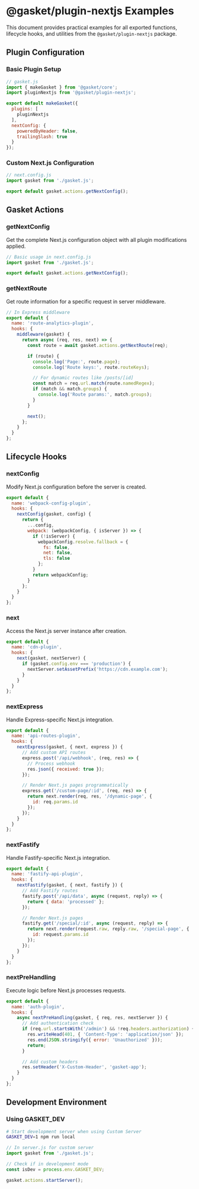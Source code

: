# @gasket/plugin-nextjs Examples

This document provides practical examples for all exported functions, lifecycle hooks, and utilities from the `@gasket/plugin-nextjs` package.

## Plugin Configuration

### Basic Plugin Setup

```js
// gasket.js
import { makeGasket } from '@gasket/core';
import pluginNextjs from '@gasket/plugin-nextjs';

export default makeGasket({
  plugins: [
    pluginNextjs
  ],
  nextConfig: {
    poweredByHeader: false,
    trailingSlash: true
  }
});
```

### Custom Next.js Configuration

```js
// next.config.js
import gasket from './gasket.js';

export default gasket.actions.getNextConfig();
```

## Gasket Actions

### getNextConfig

Get the complete Next.js configuration object with all plugin modifications applied.

```js
// Basic usage in next.config.js
import gasket from './gasket.js';

export default gasket.actions.getNextConfig();
```

### getNextRoute

Get route information for a specific request in server middleware.

```js
// In Express middleware
export default {
  name: 'route-analytics-plugin',
  hooks: {
    middleware(gasket) {
      return async (req, res, next) => {
        const route = await gasket.actions.getNextRoute(req);

        if (route) {
          console.log('Page:', route.page);
          console.log('Route keys:', route.routeKeys);

          // For dynamic routes like /posts/[id]
          const match = req.url.match(route.namedRegex);
          if (match && match.groups) {
            console.log('Route params:', match.groups);
          }
        }

        next();
      };
    }
  }
};
```

## Lifecycle Hooks

### nextConfig

Modify Next.js configuration before the server is created.

```js
export default {
  name: 'webpack-config-plugin',
  hooks: {
    nextConfig(gasket, config) {
      return {
        ...config,
        webpack: (webpackConfig, { isServer }) => {
          if (!isServer) {
            webpackConfig.resolve.fallback = {
              fs: false,
              net: false,
              tls: false
            };
          }
          return webpackConfig;
        }
      };
    }
  }
};
```

### next

Access the Next.js server instance after creation.

```js
export default {
  name: 'cdn-plugin',
  hooks: {
    next(gasket, nextServer) {
      if (gasket.config.env === 'production') {
        nextServer.setAssetPrefix('https://cdn.example.com');
      }
    }
  }
};
```

### nextExpress

Handle Express-specific Next.js integration.

```js
export default {
  name: 'api-routes-plugin',
  hooks: {
    nextExpress(gasket, { next, express }) {
      // Add custom API routes
      express.post('/api/webhook', (req, res) => {
        // Process webhook
        res.json({ received: true });
      });

      // Render Next.js pages programmatically
      express.get('/custom-page/:id', (req, res) => {
        return next.render(req, res, '/dynamic-page', {
          id: req.params.id
        });
      });
    }
  }
};
```

### nextFastify

Handle Fastify-specific Next.js integration.

```js
export default {
  name: 'fastify-api-plugin',
  hooks: {
    nextFastify(gasket, { next, fastify }) {
      // Add Fastify routes
      fastify.post('/api/data', async (request, reply) => {
        return { data: 'processed' };
      });

      // Render Next.js pages
      fastify.get('/special/:id', async (request, reply) => {
        return next.render(request.raw, reply.raw, '/special-page', {
          id: request.params.id
        });
      });
    }
  }
};
```

### nextPreHandling

Execute logic before Next.js processes requests.

```js
export default {
  name: 'auth-plugin',
  hooks: {
    async nextPreHandling(gasket, { req, res, nextServer }) {
      // Add authentication check
      if (req.url.startsWith('/admin') && !req.headers.authorization) {
        res.writeHead(401, { 'Content-Type': 'application/json' });
        res.end(JSON.stringify({ error: 'Unauthorized' }));
        return;
      }

      // Add custom headers
      res.setHeader('X-Custom-Header', 'gasket-app');
    }
  }
};
```

## Development Environment

### Using GASKET_DEV

```bash
# Start development server when using Custom Server
GASKET_DEV=1 npm run local
```

```js
// In server.js for custom server
import gasket from './gasket.js';

// Check if in development mode
const isDev = process.env.GASKET_DEV;

gasket.actions.startServer();
```
